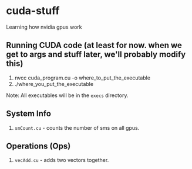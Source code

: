 # cuda-stuff
Learning how nvidia gpus work

## Running CUDA code (at least for now. when we get to args and stuff later, we'll probably modify this)

1. nvcc cuda_program.cu -o where_to_put_the_executable
2. ./where_you_put_the_executable

Note: All executables will be in the `execs` directory.

## System Info

1. `smCount.cu` - counts the number of sms on all gpus.


## Operations (Ops)

1. `vecAdd.cu` - adds two vectors together.

